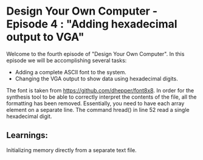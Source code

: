 # Design Your Own Computer - Episode 4 : "Adding hexadecimal output to VGA"

Welcome to the fourth episode of "Design Your Own Computer". In this
episode we will be accomplishing several tasks:
* Adding a complete ASCII font to the system.
* Changing the VGA output to show data using hexadecimal digits.

The font is taken from <https://github.com/dhepper/font8x8>.
In order for the synthesis tool to be able to correctly interpret
the contents of the file, all the formatting has been removed.
Essentially, you need to have each array element on a separate line.
The command hread() in line 52 read a single hexadecimal digit.

## Learnings:
Initializing memory directly from a separate text file.


